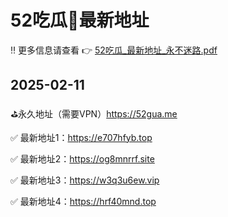 # 52吃瓜🍉最新地址
‼️ 更多信息请查看 👉 [52吃瓜_最新地址_永不迷路.pdf](https://github.com/52gua/52cg/blob/main/52%E5%90%83%E7%93%9C_%E6%9C%80%E6%96%B0%E5%9C%B0%E5%9D%80_%E6%B0%B8%E4%B8%8D%E8%BF%B7%E8%B7%AF.pdf)

## 2025-02-11
⛳️永久地址（需要VPN）https://52gua.me

✅ 最新地址1：https://e707hfyb.top

✅ 最新地址2：https://og8mnrrf.site

✅ 最新地址3：https://w3q3u6ew.vip

✅ 最新地址4：https://hrf40mnd.top

